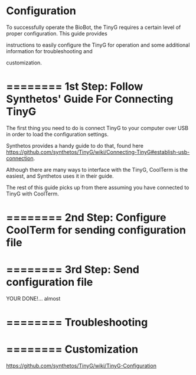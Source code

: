 Configuration
=========

To successfully operate the BioBot, the TinyG requires a certain level of proper configuration. This guide provides 

instructions to easily configure the TinyG for operation and some additional information for troubleshooting and 

customization.

========
1st Step: Follow Synthetos' Guide For Connecting TinyG
========
The first thing you need to do is connect TinyG to your computer over USB in order to load the configuration settings. 

Synthetos provides a handy guide to do that, found here https://github.com/synthetos/TinyG/wiki/Connecting-TinyG#establish-usb-connection. 

Although there are many ways to interface with the TinyG, CoolTerm is the easiest, and Synthetos uses it in their guide. 

The rest of this guide picks up from there assuming you have connected to TinyG with CoolTerm.

========
2nd Step: Configure CoolTerm for sending configuration file
========



========
3rd Step: Send configuration file
========



YOUR DONE!... almost

========
Troubleshooting
========




========
Customization
========



https://github.com/synthetos/TinyG/wiki/TinyG-Configuration
